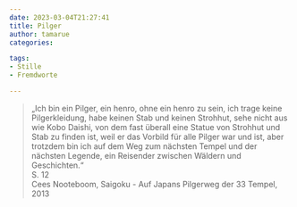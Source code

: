 ```yaml
---
date: 2023-03-04T21:27:41
title: Pilger
author: tamarue
categories: 

tags: 
- Stille 
- Fremdworte

---
```


> „Ich bin ein Pilger, ein henro, ohne ein henro zu sein, ich trage keine Pilgerkleidung, habe keinen Stab und keinen Strohhut, sehe nicht aus wie Kobo Daishi, von dem fast überall eine Statue von Strohhut und Stab zu finden ist, weil er das Vorbild für alle Pilger war und ist, aber trotzdem bin ich auf dem Weg zum nächsten Tempel und der nächsten Legende, ein Reisender zwischen Wäldern und Geschichten.“     
S. 12  
Cees Nooteboom, Saigoku -  Auf Japans Pilgerweg der 33 Tempel, 2013